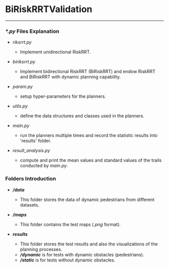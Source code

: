 # BiRiskRRTValidation
**************
### _*.py_ Files Explanation
* _riksrrt.py_
  * Implement unidirectional RiskRRT. 

* _biriksrrt.py_
  * Implement bidirectional RiskRRT (BiRiskRRT) and endow RiskRRT and BiRiskRRT with dynamic planning capability.

* _param.py_
  * setup hyper-parameters for the planners.

* _utils.py_
  * define the data structures and classes used in the planners.

* _main.py_
  * run the planners multiple times and record the statistic results into 'results' folder.

* _result_analysis.py_
  * compute and print the mean values and standard values of the trails conducted by _main.py_.

### Folders Introduction

* ___/data___
  * This folder stores the data of dynamic pedestrians from different datasets.

* ___/maps___
  * This folder contains the test maps (_.png_ format).

* ___results___
  * This folder stores the test results and also the visualizations of the planning processes.
  * ___/dynamic___ is for tests with dynamic obstacles (pedestrians).
  * ___/static___ is for tests without dynamic obstacles.
